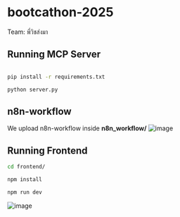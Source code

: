 # bootcathon-2025
Team: พี่วิชส่งมา

## Running MCP Server
```bash

pip install -r requirements.txt

python server.py
```

## n8n-workflow
We upload n8n-workflow inside **n8n_workflow/** 
![image](https://github.com/user-attachments/assets/6e125973-e66e-44b9-93fc-c6c58ee7d5ed)


## Running Frontend
```bash
cd frontend/

npm install

npm run dev
```
![image](https://github.com/user-attachments/assets/e7329ad2-eb87-4d75-ae8b-0f10de294f4d)
